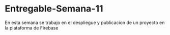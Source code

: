 # Entregable-Semana-11
En esta semana se trabajo en el despliegue y publicacion de un proyecto en la plataforma de Firebase
